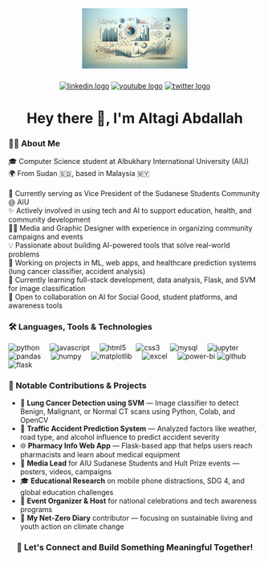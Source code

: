 <div align="center">
  <img height="120" src="20240307data.jpg" alt="Professional Banner/Icon" />
</div>

###

<div align="center">
  <a href="https://www.linkedin.com/in/altagi-abdallah"><img src="https://img.shields.io/static/v1?message=LinkedIn&logo=linkedin&label=&color=0077B5&logoColor=white&labelColor=&style=for-the-badge" height="25" alt="linkedin logo" /></a>
  <a href="#"><img src="https://img.shields.io/static/v1?message=Youtube&logo=youtube&label=&color=FF0000&logoColor=white&labelColor=&style=for-the-badge" height="25" alt="youtube logo" /></a>
  <a href="#"><img src="https://img.shields.io/static/v1?message=Twitter&logo=twitter&label=&color=1DA1F2&logoColor=white&labelColor=&style=for-the-badge" height="25" alt="twitter logo" /></a>
</div>

###

<h1 align="center">Hey there 👋, I'm Altagi Abdallah</h1>

###

<h3 align="left">👨‍💻 About Me</h3>

<p align="left">
  🎓 Computer Science student at Albukhary International University (AIU)<br>
  🌍 From Sudan 🇸🇩, based in Malaysia 🇲🇾<br><br>
  🔭 Currently serving as Vice President of the Sudanese Students Community @ AIU<br>
  ✨ Actively involved in using tech and AI to support education, health, and community development<br>
  👨‍🎨 Media and Graphic Designer with experience in organizing community campaigns and events<br>
  💡 Passionate about building AI-powered tools that solve real-world problems<br>
  🧠 Working on projects in ML, web apps, and healthcare prediction systems (lung cancer classifier, accident analysis)<br>
  🌱 Currently learning full-stack development, data analysis, Flask, and SVM for image classification<br>
  🤝 Open to collaboration on AI for Social Good, student platforms, and awareness tools
</p>

###

<h3 align="left">🛠️ Languages, Tools & Technologies</h3>

<div align="left">
  <img src="https://cdn.jsdelivr.net/gh/devicons/devicon/icons/python/python-original.svg" height="40" alt="python" />
  <img width="12" />
  <img src="https://cdn.jsdelivr.net/gh/devicons/devicon/icons/javascript/javascript-original.svg" height="40" alt="javascript" />
  <img width="12" />
  <img src="https://cdn.jsdelivr.net/gh/devicons/devicon/icons/html5/html5-original.svg" height="40" alt="html5" />
  <img width="12" />
  <img src="https://cdn.jsdelivr.net/gh/devicons/devicon/icons/css3/css3-original.svg" height="40" alt="css3" />
  <img width="12" />
  <img src="https://cdn.jsdelivr.net/gh/devicons/devicon/icons/mysql/mysql-original.svg" height="40" alt="mysql" />
  <img width="12" />

  <img src="https://cdn.jsdelivr.net/gh/devicons/devicon/icons/jupyter/jupyter-original.svg" height="40" alt="jupyter" />
  <img width="12" />
  <img src="https://cdn.jsdelivr.net/gh/devicons/devicon/icons/pandas/pandas-original.svg" height="40" alt="pandas" />
  <img width="12" />
  <img src="https://cdn.jsdelivr.net/gh/devicons/devicon/icons/numpy/numpy-original.svg" height="40" alt="numpy" />
  <img width="12" />
  <img src="https://cdn.jsdelivr.net/gh/devicons/devicon/icons/matplotlib/matplotlib-original.svg" height="40" alt="matplotlib" />
  <img width="12" />
  <img src="https://img.icons8.com/color/48/000000/microsoft-excel-2019--v1.png" height="40" alt="excel" />
  <img width="12" />
  <img src="https://img.icons8.com/color/48/000000/power-bi.png" height="40" alt="power-bi" />

  <img src="https://cdn.jsdelivr.net/gh/devicons/devicon/icons/github/github-original.svg" height="40" alt="github" />
  <img width="12" />
  <img src="https://cdn.jsdelivr.net/gh/devicons/devicon/icons/flask/flask-original.svg" height="40" alt="flask" />
</div>

###

<h3 align="left">📌 Notable Contributions & Projects</h3>

- 🧠 **Lung Cancer Detection using SVM** — Image classifier to detect Benign, Malignant, or Normal CT scans using Python, Colab, and OpenCV  
- 🚦 **Traffic Accident Prediction System** — Analyzed factors like weather, road type, and alcohol influence to predict accident severity  
- 🌐 **Pharmacy Info Web App** — Flask-based app that helps users reach pharmacists and learn about medical equipment  
- 🎨 **Media Lead** for AIU Sudanese Students and Hult Prize events — posters, videos, campaigns  
- 🎓 **Educational Research** on mobile phone distractions, SDG 4, and global education challenges  
- 💬 **Event Organizer & Host** for national celebrations and tech awareness programs  
- 🌱 **My Net-Zero Diary** contributor — focusing on sustainable living and youth action on climate change

###

<h3 align="center">🌟 Let's Connect and Build Something Meaningful Together!</h3>
